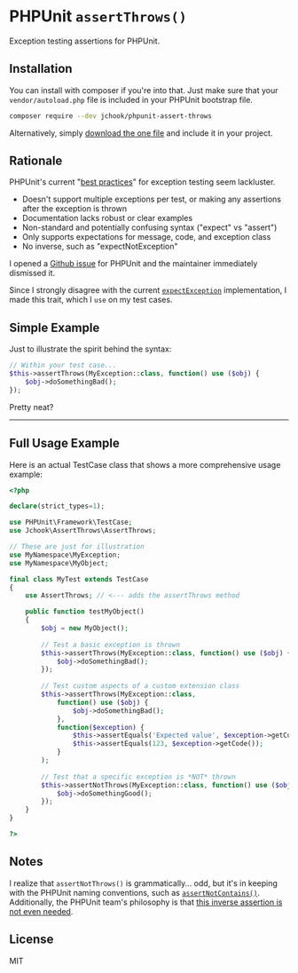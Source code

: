 # PHPUnit `assertThrows()`

Exception testing assertions for PHPUnit.

## Installation

You can install with composer if you're into that. Just make sure that your `vendor/autoload.php` file is included in your PHPUnit bootstrap file.

```sh
composer require --dev jchook/phpunit-assert-throws
```

Alternatively, simply [download the one file](https://raw.githubusercontent.com/jchook/phpunit-assert-throws/master/src/AssertThrows.php) and include it in your project.


## Rationale

PHPUnit's current "[best practices](https://thephp.cc/news/2016/02/questioning-phpunit-best-practices)" for exception testing seem lackluster.

* Doesn't support multiple exceptions per test, or making any assertions after the exception is thrown
* Documentation lacks robust or clear examples
* Non-standard and potentially confusing syntax ("expect" vs "assert")
* Only supports expectations for message, code, and exception class
* No inverse, such as "expectNotException"

I opened a [Github issue](https://github.com/sebastianbergmann/phpunit/issues/3071#issuecomment-379301478) for PHPUnit and the maintainer immediately dismissed it.

Since I strongly disagree with the current [`expectException`](http://phpunit.readthedocs.io/en/7.1/writing-tests-for-phpunit.html#writing-tests-for-phpunit-exceptions) implementation, I made this trait, which I `use` on my test cases.


## Simple Example

Just to illustrate the spirit behind the syntax:

```php    
// Within your test case...
$this->assertThrows(MyException::class, function() use ($obj) {
	$obj->doSomethingBad();
});
```

Pretty neat?

---


## Full Usage Example

Here is an actual TestCase class that shows a more comprehensive usage example:

```php
<?php

declare(strict_types=1);

use PHPUnit\Framework\TestCase;
use Jchook\AssertThrows\AssertThrows;

// These are just for illustration
use MyNamespace\MyException;
use MyNamespace\MyObject;

final class MyTest extends TestCase
{
	use AssertThrows; // <--- adds the assertThrows method

	public function testMyObject()
	{
		$obj = new MyObject();
		
		// Test a basic exception is thrown
		$this->assertThrows(MyException::class, function() use ($obj) {
			$obj->doSomethingBad();
		});
		
		// Test custom aspects of a custom extension class
		$this->assertThrows(MyException::class, 
			function() use ($obj) {
				$obj->doSomethingBad();
			},
			function($exception) {
				$this->assertEquals('Expected value', $exception->getCustomThing());
				$this->assertEquals(123, $exception->getCode());
			}
		);
		
		// Test that a specific exception is *NOT* thrown
		$this->assertNotThrows(MyException::class, function() use ($obj) {
			$obj->doSomethingGood();
		});
	}
}

?>
```

## Notes

I realize that `assertNotThrows()` is grammatically... odd, but it's in keeping with the PHPUnit naming conventions, such as [`assertNotContains()`](https://phpunit.de/manual/current/en/appendixes.assertions.html#appendixes.assertions.assertContains). Additionally, the PHPUnit team's philosophy is that [this inverse assertion is not even needed](https://github.com/sebastianbergmann/phpunit-documentation/issues/171).


## License

MIT